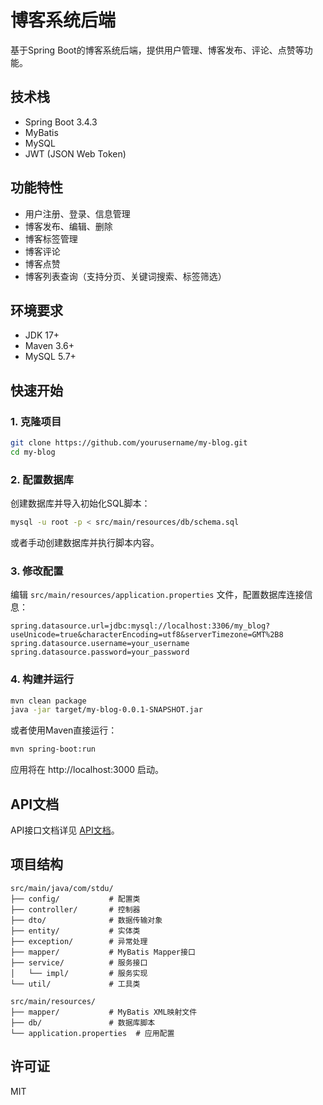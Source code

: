 # 博客系统后端

基于Spring Boot的博客系统后端，提供用户管理、博客发布、评论、点赞等功能。

## 技术栈

- Spring Boot 3.4.3
- MyBatis
- MySQL
- JWT (JSON Web Token)

## 功能特性

- 用户注册、登录、信息管理
- 博客发布、编辑、删除
- 博客标签管理
- 博客评论
- 博客点赞
- 博客列表查询（支持分页、关键词搜索、标签筛选）

## 环境要求

- JDK 17+
- Maven 3.6+
- MySQL 5.7+

## 快速开始

### 1. 克隆项目

```bash
git clone https://github.com/yourusername/my-blog.git
cd my-blog
```

### 2. 配置数据库

创建数据库并导入初始化SQL脚本：

```bash
mysql -u root -p < src/main/resources/db/schema.sql
```

或者手动创建数据库并执行脚本内容。

### 3. 修改配置

编辑 `src/main/resources/application.properties` 文件，配置数据库连接信息：

```properties
spring.datasource.url=jdbc:mysql://localhost:3306/my_blog?useUnicode=true&characterEncoding=utf8&serverTimezone=GMT%2B8
spring.datasource.username=your_username
spring.datasource.password=your_password
```

### 4. 构建并运行

```bash
mvn clean package
java -jar target/my-blog-0.0.1-SNAPSHOT.jar
```

或者使用Maven直接运行：

```bash
mvn spring-boot:run
```

应用将在 http://localhost:3000 启动。

## API文档

API接口文档详见 [API文档](API.md)。

## 项目结构

```
src/main/java/com/stdu/
├── config/           # 配置类
├── controller/       # 控制器
├── dto/              # 数据传输对象
├── entity/           # 实体类
├── exception/        # 异常处理
├── mapper/           # MyBatis Mapper接口
├── service/          # 服务接口
│   └── impl/         # 服务实现
└── util/             # 工具类

src/main/resources/
├── mapper/           # MyBatis XML映射文件
├── db/               # 数据库脚本
└── application.properties  # 应用配置
```

## 许可证

MIT 